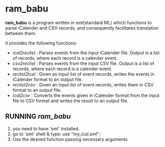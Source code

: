 # ram_babu

<b>ram_babu</b> is a program written in sml(standard ML) which functions to parse iCalender and CSV records, and consequently facilitates translation between them.

It provides the following functions:

<ul>
<li><i>ical2reclist</i>
</t>: Parses events from the input iCalender file. Output is a list of records, where each record is a calender event.
<li><i>csv2reclist</i>
</t>: Parses events from the input CSV file. Output is a list of records, where each record is a calender event.
<li><i>reclist2ical</i>
</t>: Given an input list of event records, writes the events in iCalender format to an output file.
<li><i>reclist2csv</i>
</t>: Given an input list of event records, writes them in CSV format to an output file.
<li><i>ical2csv</i>
</t>: Converts the events given in iCalender format from the input file to CSV format and writes the result to an output file.
</ul>

RUNNING <i>ram_babu</i>
---

1. you need to have 'sml' installed. 
2. go to 'sml' shell & type: use "my_ical.sml";
3. Use the desired function passing necessary arguments
